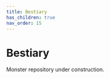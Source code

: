 ```yaml
---
title: Bestiary
has_children: true
nav_order: 15
---
```


# Bestiary
Monster repository under construction.
